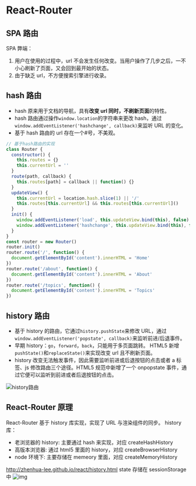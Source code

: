 # React-Router

## SPA 路由

SPA 弊端：

1.  用户在使用的过程中，url 不会发生任何改变。当用户操作了几步之后，一不小心刷新了页面，又会回到最开始的状态。
2.  由于缺乏 url，不方便搜索引擎进行收录。

## hash 路由

- hash 原来用于文档的导航，具有**改变 url 同时，不刷新页面**的特性。
- hash 路由通过操作`window.location`的字符串来更改 hash，通过`window.addEventListener('hashchange', callback)`来监听 URL 的变化。
- 基于 hash 路由的 url 存在一个#号，不美观。

```javascript
// 基于hash路由的实现
class Router {
  constructor() {
    this.routes = {}
    this.currentUrl = ''
  }
  route(path, callback) {
    this.routes[path] = callback || function() {}
  }
  updateView() {
    this.currentUrl = location.hash.slice(1) || '/'
    this.routes[this.currentUrl] && this.routes[this.currentUrl]()
  }
  init() {
    window.addEventListener('load', this.updateView.bind(this), false)
    window.addEventListener('hashchange', this.updateView.bind(this), false)
  }
}
const router = new Router()
router.init()
router.route('/', function() {
  document.getElementById('content').innerHTML = 'Home'
})
router.route('/about', function() {
  document.getElementById('content').innerHTML = 'About'
})
router.route('/topics', function() {
  document.getElementById('content').innerHTML = 'Topics'
})
```

## history 路由

- 基于 history 的路由，它通过`history.pushState`来修改 URL，通过`window.addEventListener('popstate', callback)`来监听前进/后退事件。
- 早期 history：`go`，`forward`，`back`，只能用于多页面跳转。
  HTML5 新增`pushState()`和`replaceState()`来实现改变 url 且不刷新页面。
- history 改变无法触发事件，因此需要监听前进或后退按钮的点击或者 a 标签、js 修改路由三个途径。HTML5 规范中新增了一个 onpopstate 事件，通过它便可以监听到前进或者后退按钮的点击。

![history路由](https://user-images.githubusercontent.com/8401872/29739490-c1dbb054-8a71-11e7-9c9f-31cbbd6adbcb.png)

## React-Router 原理

React-Router 基于 history 库实现，实现了 URL 与渲染组件的同步。
history 库：

- 老浏览器的 history: 主要通过 hash 来实现，对应 createHashHistory
- 高版本浏览器: 通过 html5 里面的 history，对应 createBrowserHistory
- node 环境下: 主要存储在 memeory 里面，对应 createMemoryHistory

http://zhenhua-lee.github.io/react/history.html
state 存储在 sessionStorage 中
![img](http://zhenhua-lee.github.io/img/react-router/internal.png)
